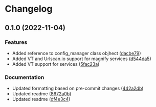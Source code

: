 # Changelog

## 0.1.0 (2022-11-04)


### Features

* Added reference to config_manager class objhect ([dacbe79](https://github.com/rc-joshrickard/binocular/commit/dacbe7932a6981617494a740cbc82f5edfd63611))
* Added VT and Urlscan.io support for magnify services ([d544da5](https://github.com/rc-joshrickard/binocular/commit/d544da5535bc197b9453f3898716c528ecf953a6))
* Added VT support for services ([5fac23a](https://github.com/rc-joshrickard/binocular/commit/5fac23abd57efef2e744e2913a2df581f89e3c9e))


### Documentation

* Updated formatting based on pre-commit changes ([442a2db](https://github.com/rc-joshrickard/binocular/commit/442a2dbda7947a86afe6522311acc196836148f6))
* Updated readme ([8672a0b](https://github.com/rc-joshrickard/binocular/commit/8672a0b2c51c2afe2b83ee6e618c6145a9849faf))
* Updated readme ([df4e3c4](https://github.com/rc-joshrickard/binocular/commit/df4e3c45a09065b908eead2ebae1fa9efbe36b26))
